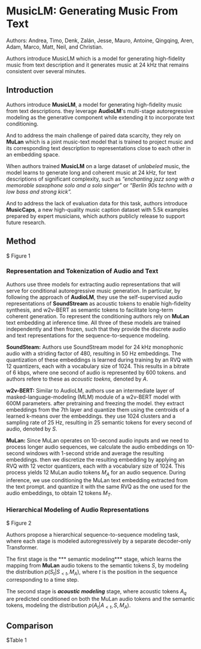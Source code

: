 # MusicLM: Generating Music From Text

Authors: Andrea, Timo, Denk, Zalán, Jesse, Mauro,  Antoine, Qingqing, Aren, Adam, Marco, Matt, Neil, and Christian.

Authors introduce MusicLM which is a model for generating high-fidelity music from text description and it generates music at 24 kHz that remains consistent over several minutes.

## Introduction

Authors introduce **MusicLM**, a model for generating high-fidelity music from text descriptions. they leverage **AudioLM**'s multi-stage autoregressive modeling as the generative component while extending it to incorporate text conditioning.

And to address the main challenge of paired data scarcity, they rely on **MuLan** which is a joint music-text model that is trained to project music and its corresponding text description to representations close to each other in an embedding space.

When authors trained **MusicLM** on a large dataset of *unlabeled* music, the model learns to generate long and coherent music at 24 kHz, for text descriptions of significant complexity, such as *“enchanting jazz song with a memorable saxophone solo and a solo singer”* or *“Berlin 90s techno with a low bass and strong kick”.*

And to address the lack of evaluation data for this task, authors introduce **MusicCaps**, a new high-quality music caption dataset with 5.5k examples prepared by expert musicians, which authors publicly release to support future research.

## Method

$ Figure 1

### Representation and Tokenization of Audio and Text

Authors use three models for extracting audio representations that will serve for conditional autoregressive music generation. In particular, by following the approach of **AudioLM**, they use the self-supervised audio representations of **SoundStream** as acoustic tokens to enable high-fidelity synthesis, and w2v-BERT as semantic tokens to facilitate long-term coherent generation.
To represent the conditioning authors rely on **MuLan** text embedding at inference time. All three of these models are trained independently and then frozen, such that they provide the discrete audio and text representations for the sequence-to-sequence modeling.

**SoundSteam:** Authors use SoundStream model for 24 kHz monophonic audio with a striding factor of 480, resulting in 50 Hz embeddings. The quantization of these embeddings is learned during training by an RVQ with 12 quantizers, each with a vocabulary size of 1024. This results in a bitrate of 6 kbps, where one second of audio is represented by 600 tokens. and authors refere to these as *acoustic toekns,* denoted by $A$.

**w2v-BERT:** Similar to AudioLM, authors use an intermediate layer of masked-language-modeling (MLM) module of a w2v-BERT model with 600M parameters. after pretraining and freezing the model. they extract embeddings from the 7th layer and quantize them using the centroids of a learned k-means over the embeddings. they use 1024 clusters and a sampling rate of 25 Hz, resulting in 25 semantic tokens for every second of audio, denoted by $S$.

**MuLan:** Since MuLan operates on 10-second audio inputs and we need to process longer audio sequences, we calculate the audio embeddings on 10-second windows with 1-second stride and average the resulting embeddings. then we discretize the resulting embedding by applying an RVQ with 12 vector quantizers, each with a vocabulary size of 1024.
This process yields 12 MuLan audio tokens $M_A$ for an audio sequence. During inference, we use conditioning the MuLan text embedding extracted from the text prompt. and quantize it with the same RVQ as the one used for the audio embeddings, to obtain 12 tokens $M_T$.

### Hierarchical Modeling of Audio Representations

$ Figure 2

Authors propose a hierarchical sequence-to-sequence modeling task, where each stage is modeled autoregressively by a separate decoder-only Transformer.

The first stage is the *** semantic modeling*** stage, which learns the mapping from **MuLan** audio tokens to the semantic tokens $S$, by modeling the distribution $p(S_t|S_{<t},M_A)$, where $t$ is the position in the sequence corresponding to a time step.

The second stage is ***acoustic modeling*** stage, where acoustic tokens $A_q$ are predicted conditioned on both the MuLan audio tokens and the semantic tokens, modeling the distribution $p(A_t|A_{<t},S,M_A)$.

## Comparison

$Table 1
